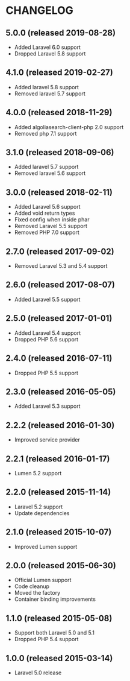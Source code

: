 # CHANGELOG

## 5.0.0 (released 2019-08-28)

- Added Laravel 6.0 support
- Dropped Laravel 5.8 support

## 4.1.0 (released 2019-02-27)

- Added laravel 5.8 support
- Removed laravel 5.7 support

## 4.0.0 (released 2018-11-29)

- Added algoliasearch-client-php 2.0 support
- Removed php 7.1 support

## 3.1.0 (released 2018-09-06)

- Added laravel 5.7 support
- Removed laravel 5.6 support

## 3.0.0 (released 2018-02-11)

- Added Laravel 5.6 support
- Added void return types
- Fixed config when inside phar
- Removed Laravel 5.5 support
- Removed PHP 7.0 support

## 2.7.0 (released 2017-09-02)

- Removed Laravel 5.3 and 5.4 support

## 2.6.0 (released 2017-08-07)

- Added Laravel 5.5 support

## 2.5.0 (released 2017-01-01)

- Added Laravel 5.4 support
- Dropped PHP 5.6 support

## 2.4.0 (released 2016-07-11)

- Dropped PHP 5.5 support

## 2.3.0 (released 2016-05-05)

- Added Laravel 5.3 support

## 2.2.2 (released 2016-01-30)

- Improved service provider

## 2.2.1 (released 2016-01-17)

- Lumen 5.2 support

## 2.2.0 (released 2015-11-14)

- Laravel 5.2 support
- Update dependencies

## 2.1.0 (released 2015-10-07)

- Improved Lumen support

## 2.0.0 (released 2015-06-30)

- Official Lumen support
- Code cleanup
- Moved the factory
- Container binding improvements

## 1.1.0 (released 2015-05-08)

- Support both Laravel 5.0 and 5.1
- Dropped PHP 5.4 support

## 1.0.0 (released 2015-03-14)

- Laravel 5.0 release
